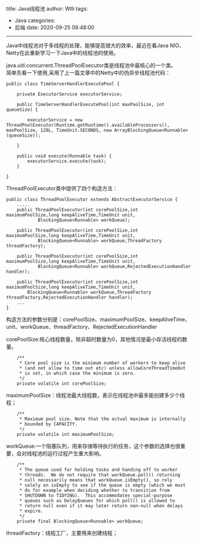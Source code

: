 title: Java线程池
author: Wtli
tags:
  - Java
categories:
  - 后端
date: 2020-09-25 08:48:00
---
Java中线程池对于多线程的处理，能够提高很大的效率，最近在看Java NIO、Netty在此重新学习一下Java中的线程池的使用。
<!--more-->

java.uitl.concurrent.ThreadPoolExecutor类是线程池中最核心的一个类。  
简单先看一下使用,采用了上一篇文章中的Netty中的伪异步线程池代码：
```
public class TimeServerHandlerExecutePool {

    private ExecutorService executorService;

    public TimeServerHandlerExecutePool(int maxPoolSize, int queueSize) {

        executorService = new ThreadPoolExecutor(Runtime.getRuntime().availableProcessors(), maxPoolSize, 120L, TimeUnit.SECONDS, new ArrayBlockingQueue<Runnable>(queueSize));

    }

    public void execute(Runnable task) {
        executorService.execute(task);
    }

}
```

ThreadPoolExecutor类中提供了四个构造方法：

```
public class ThreadPoolExecutor extends AbstractExecutorService {
    .....
    public ThreadPoolExecutor(int corePoolSize,int maximumPoolSize,long keepAliveTime,TimeUnit unit,
            BlockingQueue<Runnable> workQueue);
 
    public ThreadPoolExecutor(int corePoolSize,int maximumPoolSize,long keepAliveTime,TimeUnit unit,
            BlockingQueue<Runnable> workQueue,ThreadFactory threadFactory);
 
    public ThreadPoolExecutor(int corePoolSize,int maximumPoolSize,long keepAliveTime,TimeUnit unit,
            BlockingQueue<Runnable> workQueue,RejectedExecutionHandler handler);
 
    public ThreadPoolExecutor(int corePoolSize,int maximumPoolSize,long keepAliveTime,TimeUnit unit,
        BlockingQueue<Runnable> workQueue,ThreadFactory threadFactory,RejectedExecutionHandler handler);
    ...
}
```
构造方法的参数分别是：corePoolSize、maximumPoolSize、keepAliveTime、unit、workQueue、threadFactory、RejectedExecutionHandler

corePoolSize:核心线程数量，除非超时数量为0，其他情况是最小存活线程的数量。
```
    /**
     * Core pool size is the minimum number of workers to keep alive
     * (and not allow to time out etc) unless allowCoreThreadTimeOut
     * is set, in which case the minimum is zero.
     */
    private volatile int corePoolSize;
```

maximumPoolSize：线程池最大线程数，表示在线程池中最多能创建多少个线程；
```
    /**
     * Maximum pool size. Note that the actual maximum is internally
     * bounded by CAPACITY.
     */
    private volatile int maximumPoolSize;
```
workQueue:一个阻塞队列，用来存储等待执行的任务，这个参数的选择也很重要，会对线程池的运行过程产生重大影响。
```
    /**
     * The queue used for holding tasks and handing off to worker
     * threads.  We do not require that workQueue.poll() returning
     * null necessarily means that workQueue.isEmpty(), so rely
     * solely on isEmpty to see if the queue is empty (which we must
     * do for example when deciding whether to transition from
     * SHUTDOWN to TIDYING).  This accommodates special-purpose
     * queues such as DelayQueues for which poll() is allowed to
     * return null even if it may later return non-null when delays
     * expire.
     */
    private final BlockingQueue<Runnable> workQueue;
```

threadFactory：线程工厂，主要用来创建线程；


